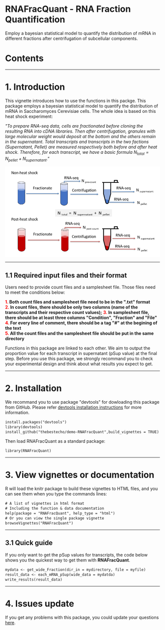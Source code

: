 # RNAFracQuant - RNA Fraction Quantification
Employ a bayesian statistical model to quantify the distribution of mRNA in different fractions after centrifugation of subcellular components.

# Contents

------------

# 1. Introduction
This vignette introduces how to use the functions in this packge. This package employs a bayesian statistical model to quantify the distribution of mRNA in Saccharomyces Cerevisiae cells. The whole idea is based on this heat shock experiment:

*"To prepare RNA-seq data, cells are fractionated before cloning the resulting RNA into cDNA libraries. Then after centrifugation, granules with large molecular weight would deposit at the bottom and the others remain in the supernatant. Total transcripts and transcripts in the two factions (Supernatant, Pellet) are measured respectively both before and after heat shock. Therefore, for each transcript, we have a basic formula $N_{total} = N_{pellet} + N_{supernatant}$."*

![Experiment example design](man/figures/Experiment_design.png)

-----------

## 1.1 Required input files and their format
Users need to provide count files and a samplesheet file. Those files need to meet the conditions below:

**<span style="color:red;">1.</span> Both count files and samplesheet file need to be in the ".txt" format**  
**<span style="color:red;">2.</span> In count files, there should be only two columns (name of the transcripts and their respective count values);**
**<span style="color:red;">3.</span> In samplesheet file, there should be at least three columns "Condition", "Fraction" and "File"**  
**<span style="color:red;">4.</span> For every line of comment, there should be a tag "#" at the begining of the text**  
**<span style="color:red;">5.</span> All the count files and the samplesheet file should be put in the same directory**  

Functions in this package are linked to each other. We aim to output the proportion value for each transcript in supernatant (pSup value) at the final step. Before you use this package, we strongly recommand you to check your experimental design and think about what results you expect to get.

-----------

# 2. Installation

We recommand you to use package "devtools" for dowloading this package from GitHub. Please refer [devtools installation instructions](https://www.r-project.org/nosvn/pandoc/devtools.html) for more information.

```
install.packages("devtools")
library(devtools)
install_github("thebestecho/demo-RNAFracQuant",build_vignettes = TRUE)
```

Then load RNAFracQuant as a standard package:
```
library(RNAFracQuant)
```

---------

# 3. View vignettes or documentation

R will load the knitr package to build these vignettes to HTML files, and you can see them when you type the commands lines:
```
# A list of vignettes in html format
# Including the function & data documentation
help(package = "RNAFracQuant", help_type = "html")
# Or you can view the single package vignette
browseVignettes("RNAFracQuant")
```

----------------

## 3.1 Quick guide

If you only want to get the pSup values for transcripts, the code below shows you the quickest way to get them with **RNAFracQuant**.
```
mydata <- get_wide_Fraction(dir_in = mydirectory, file = myfile)
result_data <- each_mRNA_pSup(wide_data = mydatda)
write_results(result_data)
```

---------



# 4. Issues update
If you get any problems with this package, you could update your questions [here](https://github.com/thebestecho/demo-RNAFracQuant/issues).
